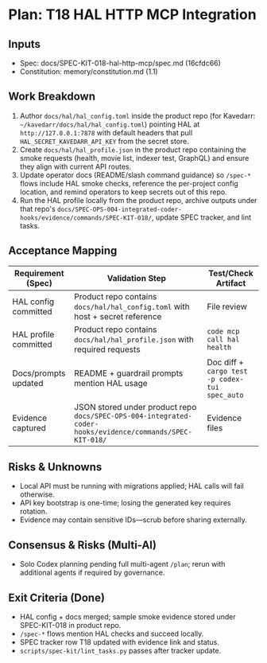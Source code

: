 # Plan: T18 HAL HTTP MCP Integration
## Inputs
- Spec: docs/SPEC-KIT-018-hal-http-mcp/spec.md (16cfdc66)
- Constitution: memory/constitution.md (1.1)

## Work Breakdown
1. Author `docs/hal/hal_config.toml` inside the product repo (for Kavedarr: `~/kavedarr/docs/hal/hal_config.toml`) pointing HAL at `http://127.0.0.1:7878` with default headers that pull `HAL_SECRET_KAVEDARR_API_KEY` from the secret store.
2. Create `docs/hal/hal_profile.json` in the product repo containing the smoke requests (health, movie list, indexer test, GraphQL) and ensure they align with current API routes.
3. Update operator docs (README/slash command guidance) so `/spec-*` flows include HAL smoke checks, reference the per-project config location, and remind operators to keep secrets out of this repo.
4. Run the HAL profile locally from the product repo, archive outputs under that repo's `docs/SPEC-OPS-004-integrated-coder-hooks/evidence/commands/SPEC-KIT-018/`, update SPEC tracker, and lint tasks.

## Acceptance Mapping
| Requirement (Spec) | Validation Step | Test/Check Artifact |
| --- | --- | --- |
| HAL config committed | Product repo contains `docs/hal/hal_config.toml` with host + secret reference | File review |
| HAL profile committed | Product repo contains `docs/hal/hal_profile.json` with required requests | `code mcp call hal health` |
| Docs/prompts updated | README + guardrail prompts mention HAL usage | Doc diff + `cargo test -p codex-tui spec_auto` |
| Evidence captured | JSON stored under product repo `docs/SPEC-OPS-004-integrated-coder-hooks/evidence/commands/SPEC-KIT-018/` | Evidence files |

## Risks & Unknowns
- Local API must be running with migrations applied; HAL calls will fail otherwise.
- API key bootstrap is one-time; losing the generated key requires rotation.
- Evidence may contain sensitive IDs—scrub before sharing externally.

## Consensus & Risks (Multi-AI)
- Solo Codex planning pending full multi-agent `/plan`; rerun with additional agents if required by governance.

## Exit Criteria (Done)
- HAL config + docs merged; sample smoke evidence stored under SPEC-KIT-018 in product repo.
- `/spec-*` flows mention HAL checks and succeed locally.
- SPEC tracker row T18 updated with evidence link and status.
- `scripts/spec-kit/lint_tasks.py` passes after tracker update.
